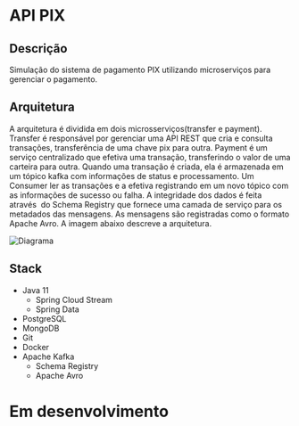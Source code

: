 # API PIX

## Descrição 

Simulação do sistema de pagamento PIX utilizando microserviços para gerenciar o pagamento. 

## Arquitetura
A arquitetura é dividida em dois microsserviços(transfer e payment). Transfer é responsável por gerenciar uma API REST que cria e consulta transações, transferência de uma chave pix para outra. Payment é um serviço centralizado que efetiva uma transação, transferindo o valor de uma carteira para outra. Quando uma transação é criada, ela é armazenada em um tópico kafka com informações de status e processamento. Um Consumer ler as transações e a efetiva registrando em um novo tópico com as informações de sucesso ou falha. A integridade dos dados é feita através  do Schema Registry que fornece uma camada de serviço para os metadados das mensagens. As mensagens são registradas como o formato Apache Avro. A imagem abaixo descreve a arquitetura. 

![Diagrama](https://i.ibb.co/4JcSwBj/Diagrama-em-branco.png)

## Stack
- Java 11
  - Spring Cloud Stream
  - Spring Data
- PostgreSQL
- MongoDB
- Git
- Docker
- Apache Kafka
  - Schema Registry
  - Apache Avro


# Em desenvolvimento
